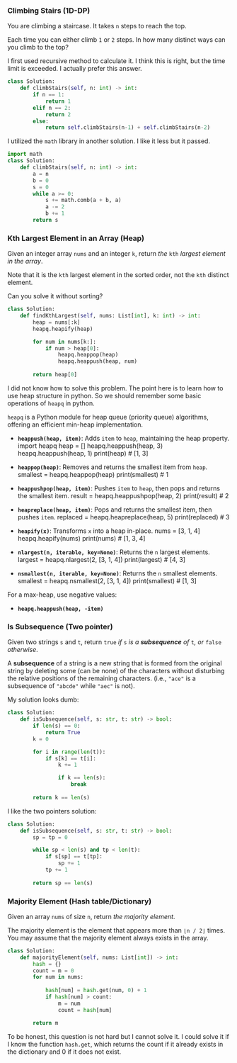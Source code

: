 ### Climbing Stairs (1D-DP)

You are climbing a staircase. It takes `n` steps to reach the top.

Each time you can either climb `1` or `2` steps. In how many distinct ways can you climb to the top?

I first used recursive method to calculate it. I think this is right, but the time limit is exceeded. I actually prefer this answer. 

```python
class Solution:
    def climbStairs(self, n: int) -> int:
        if n == 1:
            return 1
        elif n == 2:
            return 2
        else:
            return self.climbStairs(n-1) + self.climbStairs(n-2)
```

I utilized the `math` library in another solution. I like it less but it passed.

```python
import math
class Solution:
    def climbStairs(self, n: int) -> int:
        a = n
        b = 0
        s = 0
        while a >= 0:
            s += math.comb(a + b, a)
            a -= 2
            b += 1
        return s
```

### Kth Largest Element in an Array (Heap)

Given an integer array `nums` and an integer `k`, return *the* `kth` *largest element in the array*.

Note that it is the `kth` largest element in the sorted order, not the `kth` distinct element.

Can you solve it without sorting?

```python
class Solution:
    def findKthLargest(self, nums: List[int], k: int) -> int:
        heap = nums[:k]
        heapq.heapify(heap)

        for num in nums[k:]:
            if num > heap[0]:
                heapq.heappop(heap)
                heapq.heappush(heap, num)
        
        return heap[0]
```

I did not know how to solve this problem. The point here is to learn how to use heap structure in python. So we should remember some basic operations of `heapq` in python.

`heapq` is a Python module for heap queue (priority queue) algorithms, offering an efficient min-heap implementation.

- **`heappush(heap, item)`**: Adds `item` to `heap`, maintaining the heap property. 
  import heapq 
  heap = [] 
  heapq.heappush(heap, 3) 
  heapq.heappush(heap, 1) 
  print(heap)  # [1, 3]  

- **`heappop(heap)`**: Removes and returns the smallest item from `heap`. 
  smallest = heapq.heappop(heap) 
  print(smallest)  # 1  

- **`heappushpop(heap, item)`**: Pushes `item` to `heap`, then pops and returns the smallest item. 
  result = heapq.heappushpop(heap, 2) 
  print(result)  # 2  

- **`heapreplace(heap, item)`**: Pops and returns the smallest item, then pushes `item`. 
  replaced = heapq.heapreplace(heap, 5) 
  print(replaced)  # 3  

- **`heapify(x)`**: Transforms `x` into a heap in-place. 
  nums = [3, 1, 4] 
  heapq.heapify(nums) 
  print(nums)  # [1, 3, 4]  

- **`nlargest(n, iterable, key=None)`**: Returns the `n` largest elements. 
  largest = heapq.nlargest(2, [3, 1, 4]) 
  print(largest)  # [4, 3]  

- **`nsmallest(n, iterable, key=None)`**: Returns the `n` smallest elements. 
  smallest = heapq.nsmallest(2, [3, 1, 4]) 
  print(smallest)  # [1, 3]  

For a max-heap, use negative values: 

- **`heapq.heappush(heap, -item)`**

### Is Subsequence (Two pointer)

Given two strings `s` and `t`, return `true` *if* `s` *is a **subsequence** of* `t`*, or* `false` *otherwise*.

A **subsequence** of a string is a new string that is formed from the original string by deleting some (can be none) of the characters without disturbing the relative positions of the remaining characters. (i.e., `"ace"` is a subsequence of `"abcde"` while `"aec"` is not).

My solution looks dumb:

```python
class Solution:
    def isSubsequence(self, s: str, t: str) -> bool:
        if len(s) == 0:
            return True
        k = 0

        for i in range(len(t)):
            if s[k] == t[i]:
                k += 1

                if k == len(s):
                    break
        
        return k == len(s)
```

I like the two pointers solution:

```python
class Solution:
    def isSubsequence(self, s: str, t: str) -> bool:
        sp = tp = 0

        while sp < len(s) and tp < len(t):
            if s[sp] == t[tp]:
                sp += 1
            tp += 1
        
        return sp == len(s)
```

### Majority Element (Hash table/Dictionary)

Given an array `nums` of size `n`, return *the majority element*.

The majority element is the element that appears more than `⌊n / 2⌋` times. You may assume that the majority element always exists in the array.

```python
class Solution:
    def majorityElement(self, nums: List[int]) -> int:
        hash = {}
        count = m = 0
        for num in nums:
            
            hash[num] = hash.get(num, 0) + 1
            if hash[num] > count:
                m = num
                count = hash[num]

        return m
```

To be honest, this question is not hard but I cannot solve it. I could solve it if I know the function `hash.get`, which returns the count if it already exists in the dictionary and 0 if it does not exist. 
